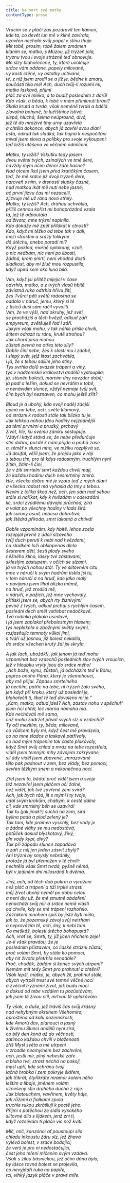 ```yaml
---
title: Na smrt své matky
contentType: prose
---
```


_Vracím se v pláči zas pozdravit ten kámen,  
kde ta, co devět lun mě v klíně zavírala,  
uzavřen nechala svůj popel v stínu thuje.  
Mír tobě, prosím, tobě žalem zmámen  
klaním se, matko, s Múzou, již trýzeň jala,  
tryznu tvou i svoje strázně teď obnovuje.  
Mé slzy blahořečené, ty, které uvolňuje  
srdce vám oddané, popely milované,  
vy kosti ctěné, vy ostatky uctívané,  
té, z níž jsem zrodil se a jíž je, bědné k zmaru,  
součástí tělo mé! Ach, duch tvůj-li rozumí mi,  
matko laskavá, přijmi  
pláč za své mléko, a to budiž posledním z darů!  
Kdo však, ó běda, k tobě v mém přimknutí brání?  
Skála krutá a tvrdá, však neméně tvrdá a bdělá  
zlovolná bohyně, ta lučištnice lstivá,  
slepá, hluchá, šelma neúprosná, divá,  
jež tě do mrazivé tmy urny uzavřela  
a chtěla dokonce, abych já zavřel svou dlaní  
ústa, odkud tak sladká, tak hojná k nespočítání  
míval jsem slova a polibky pro svoje vykoupení:  
teď ležíš utěšena ve věčném odmlčení._

_Matko, ty ležíš? Vskutku tedy jasem  
dvou světel tvých, zsinalých ve tmě šeré,  
navždy mým očím denní záře hasne?  
Nad otcem lkal jsem před kratičkým časem,  
teď, že mé srdce již dvojí trýzeň dere,  
naroveň s ním, v drsnosti slupky časné,  
nad matkou lkát mě nutí nebe jasné;  
ač první jizvu čas mi nezacelil,  
zjizvuje mě už rána nové střely.  
Matko, ty ležíš? Ach, drahou uchvátila,  
příliš cennou kořist mi bohaprázdná vzala  
ta, jež tě odpoutala  
od života, mne trýzní naplnila.  
Kdo dokáže mě zpět přilákat k ctnosti?  
Kdo, když mi těžko od tebe tak v dáli,  
mezi strastmi a srázy tolikými  
dá útěchu, anebo poradí mi?  
Když poklad, marně oplakaný, vzali,  
o nic nedbám, nic není po libosti,  
žádná, krom smrti, není vhodná dosti  
sladkost, aby mi žluč mou rozpustila,  
když upírá sem oko luna bílá._

_Vím, když jsi přítěž míjející v čase  
odvrhla, matko, a z tvých vlasů hbitě  
závistná ruka odtrhla hřívu žití,  
žes Tvůrci pěti světů radostná se  
oddala v náruč, jemu, který si tě  
z tisíců duší sám ráčil vyvoliti.  
Vím, že ve výši, nad okruhy, jež svítí,  
se procházíš a těch hvězd, odkud září  
empyreum, zvětšuješ řad i záři.  
Jakým však mohu, v tak náhle přišlé chvíli,  
štítem odrazit tu ránu, krutě strohou?  
Jak chorá prsa mohou  
zůstati pevná na otřes této síly?  
Dobře činí nebe, žes k slasti mu i zdobě,  
i slepý svět, jejž lítost zachvátila,  
i já, že s tebou sdílím jeho stíny.  
Tys svrhla dolů svazek trápení a viny,  
tys v nadzemské království andělů vystoupila;  
já, stísněn bolestí, marním dny navzdor době;  
já padl a ležím, dokud se nevrátím k tobě,  
a nenávidím slunce, vždyť nemaje tvůj svit,  
čím bych byl neznaven, co mohu ještě zřít?_

_Bloud je a ubohý, kdo svoji naděj zdejší  
upíná na tebe, ach, světe klamavý,  
od strázni k radosti stále tak blízko tu je.  
Jak lehkou nohou jdou hodiny nejzadnější  
za těmi prvními a prudký, prchavý  
život, hle, ku svému zániku sestupuje.  
Vždyť i když stává se, že nebe předurčuje  
stín dobra, pozdě k nám přijde a prchá zase  
a, téměř v slunci mha, ve mžiku rozplývá se.  
Já doufal, věřil jsem, že projdu jako v ráji  
s tebou tím, pro tě kdys radostným, truchlým nyní  
žitím, žitím-li činí,  
že v žití smrtelní smrt každou chvíli mají,  
že každou hodinu duch nesmrtelný zmírá.  
Hle, všecko dobro mé je vzato teď z mých dlaní  
a všecka radost má vyhasla do tmy s tebou.  
Nevím z tolika škod než, ach, jen sám nad sebou  
stále si naříkat, kdy k hvězdám v odevzdání  
líc, srdci zvadlému dávajíc průchod, zírá  
a volat po všechny hodiny v lada širá:  
jak surový osud, nebesa dobrotivá,  
jak štědrá příroda, smrt lakomá a chtivá!_

_Dobře vzpomínám, kdy hbitě, lehce zcela  
rozepjal prvně z údolí slzavého  
tvůj duch peruti k nebi nad hvězdami,  
na sladkém loži obklopenas dlela  
šesterem dětí, šesti plody svého  
něžného klína, lásky tvé zástavami,  
skleslým zástupem, v očích se slzami,  
já ve tvých nohou stál. Ty ve slitovném citu  
mne v náručí k svým ňadrům tiskla jsi tu,  
v tom náručí a na hruď, kde jako malý  
v povijanu jsem líhal blízko mámě,  
na hruď, jež zrodila mě,  
v náručí, v pažích, jež mne vychovaly,  
přitiskl jsem se, abych rty žíznivými  
pevně z tvých, odkud prchal s rychlým časem,  
poslední dech směl vstřebat nedočkavě.  
Tvá rodinka plakala usedavě,  
i já jsem zaplakal přebolestným hlasem;  
tys neplakala a zbožnými světly svými,  
rozjasňujíc temnoty vůkol jimi,  
s tváří už jasnou, již bolest nekalila,  
do srdce všechen krutý žal jsi skryla._

_A jak (ach, ubožák!), jak jenom já teď mohu  
vzpomínat bez vzdechů posledních slov tvých vroucích,  
jež v hloubku vryty jsou do srdce mého!  
„Ach bože, synu, zůstaň, já odcházím teď k Bohu,  
popros onoho Pána, který je všemohoucí,  
aby mě přijal. Zápasu smrtelného  
já necítím, patříc na tebe, ni trýzeň žalu svého,  
jen když při kroku, který už poslední je,  
blahořečit ti, líbat tě teď dovoleno mi je.“  
„Kam, matko, odtud jdeš? Ach, zastav nohu v spěchu!“  
jsem říci chtěl, leč marna námaha má.  
Kde necháváš mě sama,  
což mohu zadržet příval svých slz a vzdechů?  
Ty oči mezitím, ty, běda, milované,  
co vůdcem byly mi, když čest mě provázela,  
co na mne sladce a laskavě patřívaly,  
co nad mým trápením tak často plakávaly,  
když Smrt svůj chlad a mráz na tebe rozestřela,  
viděl jsem temným mhy závojem zakrývané,  
sil údy viděl jsem zbavené, zmrazované  
tělo pak padnout v zem, bez vlády, bez pomoci,  
sevřen těžkým snem a nekonečnou nocí._

_Zřel jsem to, běda! proč viděl jsem a svoje  
též nezavřel jsem pláčem oči žalné,  
než vidět, jak tvé zavřené zem svírá?  
Ach, jak bych rád, jít s mými i ty tvoje,  
udal svým krokům, chabým, k cestě dálné  
cíl, kde smrtelný běh se uzavírá!  
Tak tu (jak jinak?) suchá na zem, sirá  
bylina padá a plod zelený je?  
Tak tam, kde pramen vyschlý, bez vody je  
a žádné vláhy se mu nedostává,  
potůček dosud blyskotavý, živý,  
pln vody kypí, divý?  
Tak při západu slunce zapadává  
a září z něj jen jeden zásvit zbylý?  
Ani trýzni by smysly nebránily,  
protože já byl přemožen v té chvíli:  
nechtěla však Smrt tvrdá, pyšně němá,  
být v jediném dni milosrdná k dvěma._

_Jiný, ach, od těch dob pokrm a vyražení  
než pláč a trápení a tíži trpké strasti  
můj život ubohý neměl po dobu celou  
a není div už, že mé smutné obdaření  
nenachází svůj mír a srdce nemá vlasti  
od chvíle, kdy se mé trápení rozhořelo.  
Zázrakem mnohem spíš by jistě býti mělo,  
jak to, že pozemský závoj svůj netrhám  
a neprovázím tě, ach, líný, k nebi tam.  
Co meškáš, bolesti útěcho bohapustá?  
Ach, vrať se, Smrti, ty, jíž jícen hříchem zeje!  
Je-li však pravdou, že je  
posledním přístavem, co lidské strázni zůstal,  
proč volám Smrt, by stála ku pomoci,  
aby nit života přetrhla nenadále?  
Proč, chudák, žádám si konec svých utrpení?  
Nemám mít tedy Smrt pro prahnutí a chtění?  
Však lepší, matko, je, abych žil, prahnul stále,  
abych vytrpěl trest své temné věčné noci  
a zvěčnil trýzněmi život, jak budu moci  
a dokud od tebe vzdálen tu pozůstávám,  
jak jsem tě živou ctil, mrtvou tě oplakávám._

_Ty však, ó duše, jež trávíš čas svůj krásný  
nad nehybným okruhem Všehomíra,  
oproštěna od kalu pozemskosti,  
kde Amorů dav, planoucí a jasný  
k živému Slunci andělů nyní zírá,  
co bílý den koná až do věčnosti,  
zatímco každou chvíli v blaženosti  
zříš Mysl světa a mé utrpení  
v zrcadle neomylném bez zachvění;  
ach, jestli mír, plný nebeské záře  
a blaho tvé, strast nechá na pokoji,  
mysl upři, kde schránu tvoji  
lačná hrobka i zem pokryje šlářem,  
jak třikrát, čtyřikráte mramor kolem něho  
leštím a líbaje, jménem volám  
vznešený stín drahého ducha z ráje.  
Jak blatouchem, vavřínem, květy háje,  
jak růžemi a fialkami zpola  
truchle rukou zkrášluji k poctě jeho.  
Přijmi s potěchou ze sídla vysokého  
slitovné dílo s lijákem, jenž zní ti,  
když rozsévám ti pláče víc než kvítí._

_Mlč, mlč, kanzóno: ať poustoupí síla  
chladu inkoustu žáru slz, jež žhavá  
vylévá bolest, v srdce bodající;  
že verš je pro ni nedostačující,  
čest jeho mření mlčením svým vzdává.  
Však s žilou básnickou, jež očím dána byla,  
by lásce rovná bolest se projevila,  
co nevyjádří ruka na papíře,  
rci, vlhký jazyk pláče v pravé míře._
